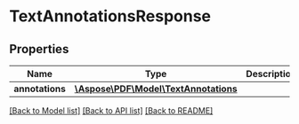 # TextAnnotationsResponse

## Properties
Name | Type | Description | Notes
------------ | ------------- | ------------- | -------------
**annotations** | [**\Aspose\PDF\Model\TextAnnotations**](TextAnnotations.md) |  | [optional] 

[[Back to Model list]](../README.md#documentation-for-models) [[Back to API list]](../README.md#documentation-for-api-endpoints) [[Back to README]](../README.md)



